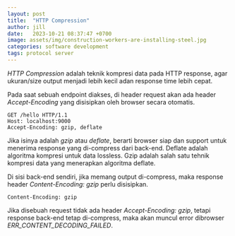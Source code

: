 ```yaml
---
layout: post
title:  "HTTP Compression"
author: jill
date:   2023-10-21 08:37:47 +0700
image: assets/img/construction-workers-are-installing-steel.jpg
categories: software development
tags: protocol server
---
```

*HTTP Compression* adalah teknik kompresi data pada HTTP response, agar 
ukuran/size output menjadi lebih kecil adan response time lebih cepat.

Pada saat sebuah endpoint diakses, di header request akan ada header *Accept-Encoding* 
yang disisipkan oleh browser secara otomatis.
```
GET /hello HTTP/1.1
Host: localhost:9000
Accept-Encoding: gzip, deflate
```
Jika isinya adalah *gzip* atau *deflate*, berarti browser siap dan support untuk 
menerima response yang di-compress dari back-end. Deflate adalah algoritma kompresi 
untuk data lossless. Gzip adalah salah satu tehnik kompresi data yang menerapkan 
algoritma deflate.

Di sisi back-end sendiri, jika memang output di-compress, maka response header 
*Content-Encoding: gzip* perlu disisipkan.
```
Content-Encoding: gzip
```

Jika disebuah request tidak ada header *Accept-Encoding: gzip*, tetapi response 
back-end tetap di-compress, maka akan muncul error dibrowser *ERR_CONTENT_DECODING_FAILED*.
